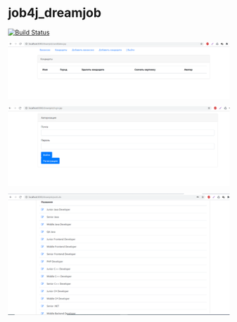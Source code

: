 # job4j_dreamjob

[![Build Status](https://www.travis-ci.com/KirillReal/job4j_dreamjob.svg?branch=main)](https://www.travis-ci.com/github/KirillReal/job4j_dreamjob)

![ScreenShot](images/images1.png)

![ScreenShot](images/Login.png)

![ScreenShot](images/Posts.png)

